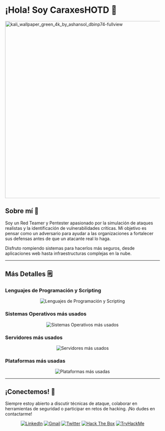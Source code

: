 # ¡Hola! Soy CaraxesHOTD 🐍

<img width="1024" height="576" alt="kali_wallpaper_green_4k_by_ashansol_dbinp74-fullview" src="https://github.com/user-attachments/assets/117b1123-e314-4feb-9564-a3ed26938708" />


## Sobre mí 🔎


Soy un Red Teamer y Pentester apasionado por la simulación de ataques realistas y la identificación de vulnerabilidades críticas. Mi objetivo es pensar como un adversario para ayudar a las organizaciones a fortalecer sus defensas antes de que un atacante real lo haga.

Disfruto rompiendo sistemas para hacerlos más seguros, desde aplicaciones web hasta infraestructuras complejas en la nube.


---


## Más Detalles 🗒️


### Lenguajes de Programación y Scripting


<div align="center">
  <img src="https://skillicons.dev/icons?i=py,bash,powershell,js,postgres,php,html" alt="Lenguajes de Programación y Scripting"/>
</div>


### Sistemas Operativos más usados


<div align="center">
  <img src="https://skillicons.dev/icons?i=windows,linux,kali" alt="Sistemas Operativos más usados"/>
</div>


### Servidores más usados


<div align="center">
  <img src="https://skillicons.dev/icons?i=aws,nginx,cloudflare" alt="Servidores más usados"/>
</div>


### Plataformas más usadas


<div align="center">
  <img src="https://skillicons.dev/icons?i=github,git,docker" alt="Plataformas más usadas"/>
</div>


---


## ¡Conectemos! 🤝


Siempre estoy abierto a discutir técnicas de ataque, colaborar en herramientas de seguridad o participar en retos de hacking. ¡No dudes en contactarme!

<div align="center">
  
[![LinkedIn](https://img.shields.io/badge/LinkedIn-%230077B5.svg?style=for-the-badge&logo=linkedin&logoColor=white)](https://www.linkedin.com/in/tu-perfil/)
[![Gmail](https://img.shields.io/badge/Gmail-D14836?style=for-the-badge&logo=gmail&logoColor=white)](mailto:tu.email@gmail.com)
[![Twitter](https://img.shields.io/badge/Twitter-%231DA1F2.svg?style=for-the-badge&logo=Twitter&logoColor=white)](https://twitter.com/tu_usuario)
[![Hack The Box](https://img.shields.io/badge/Hack%20The%20Box-%239FEF00?style=for-the-badge&logo=HackTheBox&logoColor=black)](https://app.hackthebox.com/profile/TU_PERFIL)
[![TryHackMe](https://img.shields.io/badge/TryHackMe-%23212C36?style=for-the-badge&logo=TryHackMe&logoColor=white)](https://tryhackme.com/p/TU_PERFIL)

</div>

